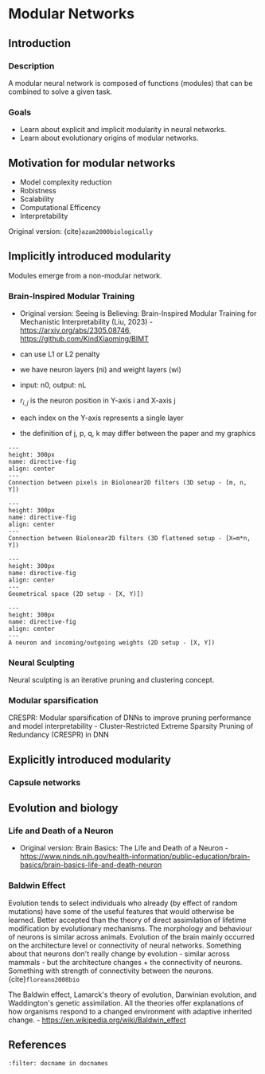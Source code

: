 # Modular Networks

## Introduction

### Description
A modular neural network is composed of functions (modules) that can be combined to solve a given task.

### Goals
* Learn about explicit and implicit modularity in neural networks.
* Learn about evolutionary origins of modular networks.

<!--
### Biologically Inspired Modular Neural Networks
* Original version: PhD Thesis: Biologically Inspired Modular Neural Networks - https://vtechworks.lib.vt.edu/bitstream/handle/10919/27998/etd.pdf
-->

## Motivation for modular networks
* Model complexity reduction
* Robistness
* Scalability
* Computational Efficency
* Interpretability

Original version: {cite}`azam2000biologically`


## Implicitly introduced modularity
Modules emerge from a non-modular network.

### Brain-Inspired Modular Training

* Original version: Seeing is Believing: Brain-Inspired Modular Training for Mechanistic Interpretability (Liu, 2023) - https://arxiv.org/abs/2305.08746, https://github.com/KindXiaoming/BIMT

* can use L1 or L2 penalty
* we have neuron layers (ni) and weight layers (wi)
* input: n0, output: nL
* $r_{i,j}$ is the neuron position in Y-axis i and X-axis j
* each index on the Y-axis represents a single layer
* the definition of j, p, q, k may differ between the paper and my graphics

```{figure} _static/images/drawio/bimt_biolinear.png
---
height: 300px
name: directive-fig
align: center
---
Connection between pixels in Biolonear2D filters (3D setup - [m, n, Y])
```

```{figure} _static/images/drawio/bimt_neuron_biolinear.png
---
height: 300px
name: directive-fig
align: center
---
Connection between Biolonear2D filters (3D flattened setup - [X=m*n, Y])
```

```{figure} _static/images/drawio/bimt_geometry.png
---
height: 300px
name: directive-fig
align: center
---
Geometrical space (2D setup - [X, Y)])
```

```{figure} _static/images/drawio/bimt_neuron.png
---
height: 300px
name: directive-fig
align: center
---
A neuron and incoming/outgoing weights (2D setup - [X, Y])
```


### Neural Sculpting
Neural sculpting is an iterative pruning and clustering concept.


### Modular sparsification
CRESPR: Modular sparsification of DNNs to improve pruning performance
and model interpretability - Cluster-Restricted Extreme Sparsity Pruning of Redundancy (CRESPR) in DNN


## Explicitly introduced modularity

### Capsule networks




## Evolution and biology

### Life and Death of a Neuron

* Original version: Brain Basics: The Life and Death of a Neuron - https://www.ninds.nih.gov/health-information/public-education/brain-basics/brain-basics-life-and-death-neuron

### Baldwin Effect
Evolution tends to select individuals who already (by effect of random mutations) have some of the useful features that would otherwise be learned. 
Better accepted than the theory of direct assimilation of lifetime modification by evolutionary mechanisms.
The morphology and behaviour of neurons is similar across animals. 
Evolution of the brain mainly occurred on the architecture level or connectivity of neural networks.
Something about that neurons don't really change by evolution - similar across mammals - but the architecture changes + the connectivity of neurons. Something with strength of connectivity between the neurons.
{cite}`floreano2008bio`

The Baldwin effect, Lamarck's theory of evolution, Darwinian evolution, and Waddington's genetic assimilation. All the theories offer explanations of how organisms respond to a changed environment with adaptive inherited change. - https://en.wikipedia.org/wiki/Baldwin_effect


<!--
## Other stuff

### Libertarian Free Will: Neuroscientific and Philosophical Evidence

#### Information as pattern decoding
https://www.youtube.com/watch?v=IfjSzRsPmsI

THIS IS COPIED FROM THE YOUTUBE VIDEO!!!

* information and (downward) informational causation is fundamentally realized in and is about *patterns* of energy,
not amounts of energy.

* it makes sense to reduce global forces to the sum of local forces, and total amounts to the sum of local parts’ amounts

* this kind of reductionism does not make sense at all for patterns. Reductionism of global patterns to local parts of patterns and to local particle interactions fails as a program because patterns are inherently relational over space, time, and other dimensions (e.g. color relationships, social relationships, and so on).

That is, patterns and relationships are not localistic.

Patterns cannot be reduced to a level below the level where the relationships that a decoder
responds to are present, or the pattern of relationships to which a decoder is sensitive
will be lost.

But if an act of decoding can trigger a change in a physical system, say a neuron that is
tuned to a face detects a face in the visual input and then fires, thereby influencing
other neurons, then reductionistic physicalism won’t work at all, because then even non-informational
causal chains, say among local particles, become influenced by global energetic relationships.


That is, once patterns and information become causal in the universe, because of the evolution
of decoders, like neurons, that do things if patterns are present, like fire or trigger
behaviors of animals in the world, then reductionistic physicalism fails.

It requires understanding how decoders trigger other decoders, and also how decoders reparameterize
each other for possible future acts of now altered decoding.


The technical word for energetic relationships is phase (e.g., a sine and cosine wave of
the same amplitude and frequency have a phase difference of ninety degrees).
Spatial phase arises from spatial relationships (i.e. patterns), and is related to the everyday
idea of shape.

Temporal phase is related to the idea of timing.

mass, momentum, wavelength or position.




###  What is Conciousness


conciousness is flexible but slow, automation is fast and energy saving




### Revolution of the Mind: Inspirations and Resources
https://www.garethmlong.com/blog/d14nmw7v91vczeez29fl9dq6dkwfc2


-->



## References
```{bibliography}
:filter: docname in docnames
```